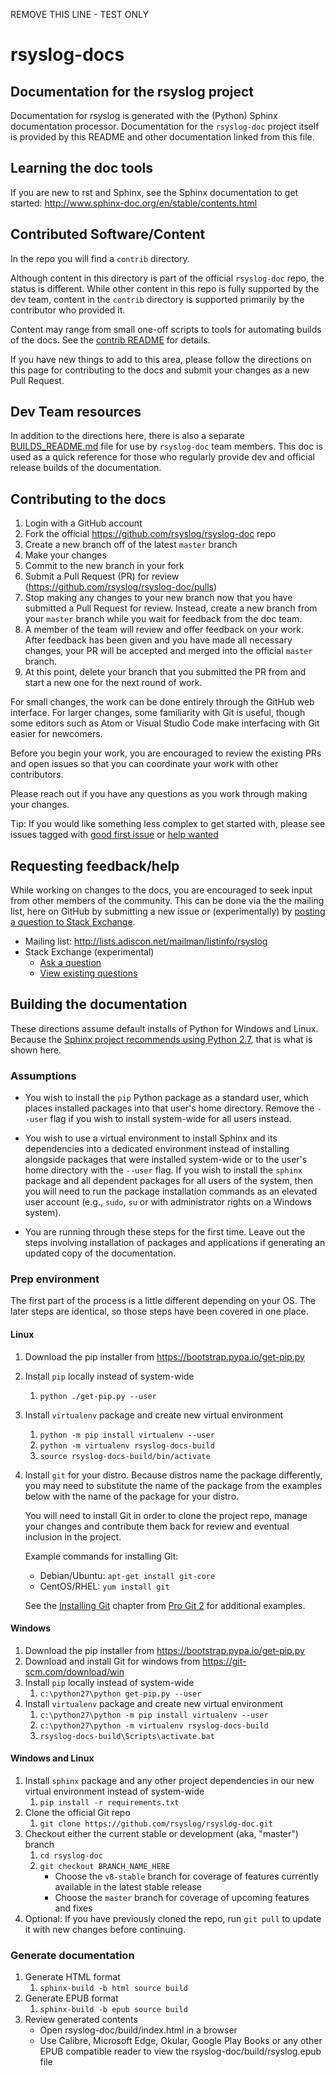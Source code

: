 REMOVE THIS LINE - TEST ONLY
# rsyslog-docs

## Documentation for the rsyslog project

Documentation for rsyslog is generated with the (Python) Sphinx documentation
processor. Documentation for the `rsyslog-doc` project itself is provided
by this README and other documentation linked from this file.

## Learning the doc tools

If you are new to rst and Sphinx, see the Sphinx documentation to get started:
http://www.sphinx-doc.org/en/stable/contents.html

## Contributed Software/Content

In the repo you will find a `contrib` directory.

Although content in this directory is part of the official `rsyslog-doc`
repo, the status is different. While other content in this repo is fully
supported by the dev team, content in the `contrib` directory is supported
primarily by the contributor who provided it.

Content may range from small one-off scripts to tools for automating builds
of the docs. See the [contrib README](contrib/README.md) for details.

If you have new things to add to this area, please follow the directions
on this page for contributing to the docs and submit your changes as
a new Pull Request.

## Dev Team resources

In addition to the directions here, there is also a separate
[BUILDS_README.md](BUILDS_README.md) file for use by `rsyslog-doc` team
members. This doc is used as a quick reference for those who regularly
provide dev and official release builds of the documentation.

## Contributing to the docs

1. Login with a GitHub account
1. Fork the official https://github.com/rsyslog/rsyslog-doc repo
1. Create a new branch off of the latest `master` branch
1. Make your changes
1. Commit to the new branch in your fork
1. Submit a Pull Request (PR) for review
   (https://github.com/rsyslog/rsyslog-doc/pulls)
1. Stop making any changes to your new branch now that you have submitted a
   Pull Request for review. Instead, create a new branch from your `master`
   branch while you wait for feedback from the doc team.
1. A member of the team will review and offer feedback on your work. After
   feedback has been given and you have made all necessary changes, your
   PR will be accepted and merged into the official `master` branch.
1. At this point, delete your branch that you submitted the PR from and start
   a new one for the next round of work.

For small changes, the work can be done entirely through the GitHub web
interface. For larger changes, some familiarity with Git is useful, though
some editors such as Atom or Visual Studio Code make interfacing with Git
easier for newcomers.

Before you begin your work, you are encouraged to review the existing PRs and
open issues so that you can coordinate your work with other contributors.

Please reach out if you have any questions as you work through making your
changes.

Tip: If you would like something less complex to get started with, please see
issues tagged with
[good first issue](https://github.com/rsyslog/rsyslog-doc/labels/good%20first%20issue)
or [help wanted](https://github.com/rsyslog/rsyslog-doc/labels/help%20wanted)

## Requesting feedback/help

While working on changes to the docs, you are encouraged to seek input from
other members of the community. This can be done via the the mailing list, here
on GitHub by submitting a new issue or (experimentally) by [posting a question
to Stack Exchange](https://serverfault.com/questions/ask?tags=rsyslog).

- Mailing list: http://lists.adiscon.net/mailman/listinfo/rsyslog
- Stack Exchange (experimental)
    - [Ask a question](https://serverfault.com/questions/ask?tags=rsyslog)
    - [View existing questions](https://stackexchange.com/filters/327462/rsyslog)

## Building the documentation

These directions assume default installs of Python for Windows and Linux.
Because the [Sphinx project recommends using Python 2.7](http://www.sphinx-doc.org/en/stable/install.html),
that is what is shown here.

### Assumptions

- You wish to install the `pip` Python package as a standard user, which places
  installed packages into that user's home directory. Remove the `--user`
  flag if you wish to install system-wide for all users instead.

- You wish to use a virtual environment to install Sphinx and its dependencies
  into a dedicated environment instead of installing alongside packages that
  were installed system-wide or to the user's home directory with the `--user`
  flag. If you wish to install the `sphinx` package and all dependent packages
  for all users of the system, then you will need to run the package
  installation commands as an elevated user account (e.g., `sudo`, `su` or
  with administrator rights on a Windows system).

- You are running through these steps for the first time. Leave out the steps
  involving installation of packages and applications if generating an updated
  copy of the documentation.

### Prep environment

The first part of the process is a little different depending on your OS. The
later steps are identical, so those steps have been covered in one place.

#### Linux

1. Download the pip installer from https://bootstrap.pypa.io/get-pip.py
1. Install `pip` locally instead of system-wide
    1. `python ./get-pip.py --user`
1. Install `virtualenv` package and create new virtual environment
    1. `python -m pip install virtualenv --user`
    1. `python -m virtualenv rsyslog-docs-build`
    1. `source rsyslog-docs-build/bin/activate`
1. Install `git` for your distro. Because distros name the package differently,
   you may need to substitute the name of the package from the examples
   below with the name of the package for your distro.

   You will need to install Git in order to clone the project repo, manage
   your changes and contribute them back for review and eventual inclusion
   in the project.

   Example commands for installing Git:

     - Debian/Ubuntu: `apt-get install git-core`
     - CentOS/RHEL: `yum install git`

   See the
   [Installing Git](https://git-scm.com/book/en/v2/Getting-Started-Installing-Git)
   chapter from [Pro Git 2](https://git-scm.com/book/) for additional examples.

#### Windows

1. Download the pip installer from https://bootstrap.pypa.io/get-pip.py
1. Download and install Git for windows from https://git-scm.com/download/win
1. Install `pip` locally instead of system-wide
    1. `c:\python27\python get-pip.py --user`
1. Install `virtualenv` package and create new virtual environment
    1. `c:\python27\python -m pip install virtualenv --user`
    1. `c:\python27\python -m virtualenv rsyslog-docs-build`
    1. `rsyslog-docs-build\Scripts\activate.bat`

#### Windows and Linux

1. Install `sphinx` package and any other project dependencies in our
   new virtual environment instead of system-wide
    1. `pip install -r requirements.txt`
1. Clone the official Git repo
    1. `git clone https://github.com/rsyslog/rsyslog-doc.git`
1. Checkout either the current stable or development (aka, "master") branch
    1. `cd rsyslog-doc`
    1. `git checkout BRANCH_NAME_HERE`
        - Choose the `v8-stable` branch for coverage of features currently
          available in the latest stable release
        - Choose the `master` branch for coverage of upcoming features and fixes
1. Optional: If you have previously cloned the repo, run `git pull` to update it
   with new changes before continuing.

### Generate documentation

1. Generate HTML format
    1. `sphinx-build -b html source build`
1. Generate EPUB format
    1. `sphinx-build -b epub source build`
1. Review generated contents
    - Open rsyslog-doc/build/index.html in a browser
    - Use Calibre, Microsoft Edge, Okular, Google Play Books or any other
      EPUB compatible reader to view the rsyslog-doc/build/rsyslog.epub file
